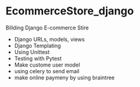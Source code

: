# EcommerceStore_django

Billding Django E-commerce Stire
  - Django URLs, models, views
  - Django Templating
  - Using Unittest
  - Testing with Pytest
  - Make custome user model
  - using celery to send email
  - make online paymeny by using braintree
  
